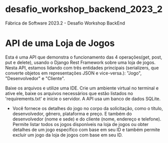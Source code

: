 # desafio_workshop_backend_2023_2
Fábrica de Software 2023.2 - Desafio Workshop BackEnd

# API de uma Loja de Jogos

Esta é uma API que demonstra o funcionamento das 4 operações(get, post, put e delete), usando o Django Rest Framework sobre uma loja de jogos. Nesta API, estamos lidando com três entidades principais (serializers, que converte objetos em representações JSON e vice-versa.): "Jogo", "Desenvolvedor" e "Cliente".

Baixe os arquivos e utilize uma IDE. Crie um ambiente virtual no terminal e ative ele, baixe os arquivos necessários que estão listados no 'requirements.txt' e inicie o servidor. A API usa um banco de dados SQLite. 

- Você fornece os detalhes do jogo no corpo da solicitação, como o título, desenvolvedor, gênero, plataforma e preço. E também do desenvolvedor (nome e sede) e do cliente (nome, endereço e telefone). Permite listar todos os jogos disponíveis na loja de jogos ou obter detalhes de um jogo específico com base em seu ID e também permite excluir um jogo da loja de jogos com base em seu ID.
